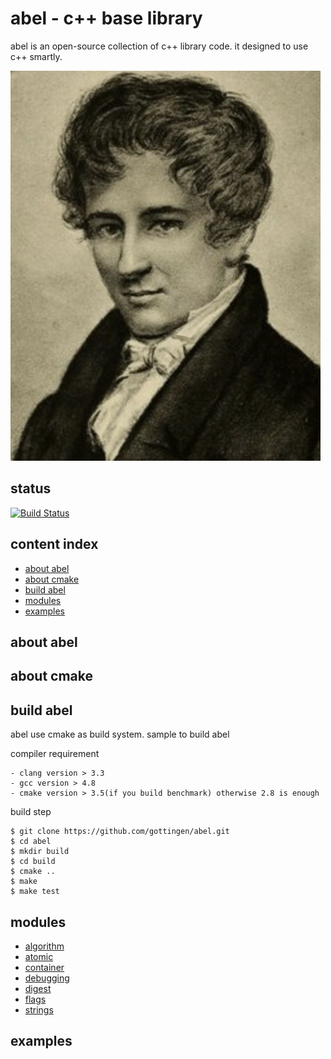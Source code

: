 # abel - c++ base library

abel is an open-source collection of c++ library code. it designed to use c++ smartly.

![abel](/source/abel.png)

## status

[![Build Status](https://www.travis-ci.org/gottingen/abel.svg?branch=master)](https://travis-ci.org/gottingen/abel)

## content index

* [about abel](#about)
* [about cmake](#cmake)
* [build abel](#build)
* [modules](#modules)
* [examples](#examples)

<a name="about"> </a>

## about abel


<a name="cmake"> </a>

## about cmake


<a name="build"> </a>

## build abel

abel use cmake as build system. sample to build abel

compiler requirement

    - clang version > 3.3
    - gcc version > 4.8
    - cmake version > 3.5(if you build benchmark) otherwise 2.8 is enough
build step

    $ git clone https://github.com/gottingen/abel.git
    $ cd abel
    $ mkdir build
    $ cd build
    $ cmake ..
    $ make
    $ make test
    
<a name="modules"> </a>

## modules

<a name="examples"> </a>

* [algorithm](/docs/en/algorithm.md)
* [atomic](/docs/en/atomic.md) 
* [container](/docs/en/container.md)
* [debugging](/docs/en/debugging.md)
* [digest](/docs/en/digest.md)
* [flags](/docs/en/flags.md)
* [strings](/docs/en/strings.md)


## examples